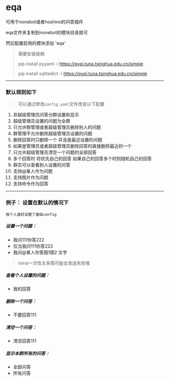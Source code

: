 # eqa
可用于nonebot或者hoshino的问答插件

eqa文件夹复制到nonebot的模块目录就可

然后配置启用的模块添加 'eqa'

> 需要安装依赖
>
> pip install pyyaml -i https://pypi.tuna.tsinghua.edu.cn/simple
>
> pip install sqlitedict -i https://pypi.tuna.tsinghua.edu.cn/simple
---
### 默认规则如下
> 可以通过修改`config.yaml`文件改变以下配置
1. 非超级管理员问答分群设置和显示
2. 超级管理员设置的问题为全群
3. 只允许群管理或者超级管理员删除别人的问题
4. 群管理不允许删除超级管理员设置的问题
5. 删除回答时只删除一个 并且是最近设置的问题
6. 如果是管理员或者超级管理员删除回答时直接删除最近的一个
7. 只允许超级管理员清空一个问题的全部回答
8. 多个回答时 将优先自己的回答 如果自己的回答多个时则随机自己的回答
9. 群员可以查看别人设置的问答
10. 支持@某人作为问题
11. 支持图片作为问题
12. 支持命令作为回答

---
### 例子： 设置在默认的情况下  

`按个人喜好设置了基础config`

##### 设置一个问题：
- 我问111你答222 
- 仅当我问111你答222
- 我问@某人你答图1图2 文字  

> mirai一次性太多图可能会发送失败哦

##### 查看个人设置的问题：
- 我的回答

##### 删除一个问答：
- 不要回答111

##### 清空一个问答：
- 清空回答111

##### 显示本群所有的问答：
- 全部问答
- 所有问答  
